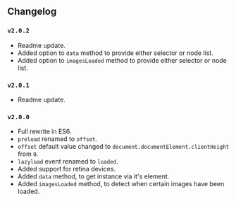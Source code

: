 ## Changelog
### `v2.0.2`
* Readme update.
* Added option to `data` method to provide either selector or node list.
* Added option to `imagesLoaded` method to provide either selector or node list.

### `v2.0.1`
* Readme update.

### `v2.0.0`
* Full rewrite in ES6.
* `preload` renamed to `offset`.
* `offset` default value changed to `document.documentElement.clientHeight` from `0`.
* `lazyload` event renamed to `loaded`.
* Added support for retina devices.
* Added `data` method, to get instance via it's element.
* Added `imagesLoaded` method, to detect when certain images have been loaded.
